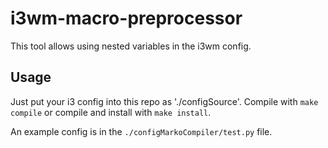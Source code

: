 # i3wm-macro-preprocessor
This tool allows using nested variables in the i3wm config.

## Usage
Just put your i3 config into this repo as './configSource'.
Compile with `make compile` or compile and install with `make install`.

An example config is in the `./configMarkoCompiler/test.py` file.
